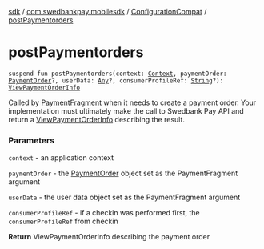 [sdk](../../index.md) / [com.swedbankpay.mobilesdk](../index.md) / [ConfigurationCompat](index.md) / [postPaymentorders](./post-paymentorders.md)

# postPaymentorders

`suspend fun postPaymentorders(context: `[`Context`](https://developer.android.com/reference/android/content/Context.html)`, paymentOrder: `[`PaymentOrder`](../-payment-order/index.md)`?, userData: `[`Any`](https://kotlinlang.org/api/latest/jvm/stdlib/kotlin/-any/index.html)`?, consumerProfileRef: `[`String`](https://kotlinlang.org/api/latest/jvm/stdlib/kotlin/-string/index.html)`?): `[`ViewPaymentOrderInfo`](../-view-payment-order-info/index.md)

Called by [PaymentFragment](../-payment-fragment/index.md) when it needs to create a payment order.
Your implementation must ultimately make the call to Swedbank Pay API
and return a [ViewPaymentOrderInfo](../-view-payment-order-info/index.md) describing the result.

### Parameters

`context` - an application context

`paymentOrder` - the [PaymentOrder](../-payment-order/index.md) object set as the PaymentFragment argument

`userData` - the user data object set as the PaymentFragment argument

`consumerProfileRef` - if a checkin was performed first, the `consumerProfileRef` from checkin

**Return**
ViewPaymentOrderInfo describing the payment order

